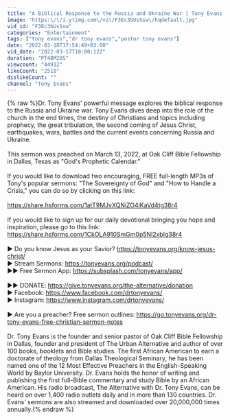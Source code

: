 ```yaml
---
title: "A Biblical Response to the Russia and Ukraine War | Tony Evans Sermon"
image: "https:\/\/i.ytimg.com\/vi\/F3Ec3bUsSsw\/hqdefault.jpg"
vid_id: "F3Ec3bUsSsw"
categories: "Entertainment"
tags: ["tony evans","dr tony evans","pastor tony evans"]
date: "2022-03-18T17:54:49+03:00"
vid_date: "2022-03-17T18:00:12Z"
duration: "PT48M28S"
viewcount: "44912"
likeCount: "2518"
dislikeCount: ""
channel: "Tony Evans"
---
```

{% raw %}Dr. Tony Evans' powerful message explores the biblical response to the Russia and Ukraine war. Tony Evans dives deep into the role of the church in the end times, the destiny of Christians and topics including prophecy, the great tribulation, the second coming of Jesus Christ, earthquakes, wars, battles and the current events concerning Russia and Ukraine.<br /><br />This sermon was preached on March 13, 2022, at Oak Cliff Bible Fellowship in Dallas, Texas as &quot;God's Prophetic Calendar.&quot;<br /><br />If you would like to download two encouraging, FREE full-length MP3s of Tony's popular sermons: &quot;The Sovereignty of God&quot; and &quot;How to Handle a Crisis,&quot; you can do so by clicking on this link: <br /><br /><a rel="nofollow" target="blank" href="https://share.hsforms.com/1atT9MJvXQNiZO4iKaVd4tg38r4">https://share.hsforms.com/1atT9MJvXQNiZO4iKaVd4tg38r4</a><br /><br />If you would like to sign up for our daily devotional bringing you hope and inspiration, please go to this link: <a rel="nofollow" target="blank" href="https://share.hsforms.com/1CkOLA910SmGm0p5Nl2xbIg38r4">https://share.hsforms.com/1CkOLA910SmGm0p5Nl2xbIg38r4</a><br /><br />▶ Do you know Jesus as your Savior? <a rel="nofollow" target="blank" href="https://tonyevans.org/know-jesus-christ/">https://tonyevans.org/know-jesus-christ/</a><br />▶ Stream Sermons: <a rel="nofollow" target="blank" href="https://tonyevans.org/podcast/">https://tonyevans.org/podcast/</a><br />▶▶ Free Sermon App: <a rel="nofollow" target="blank" href="https://subsplash.com/tonyevans/app/">https://subsplash.com/tonyevans/app/</a><br /><br />▶▶ DONATE: <a rel="nofollow" target="blank" href="https://give.tonyevans.org/the-alternative/donation">https://give.tonyevans.org/the-alternative/donation</a><br />▶ Facebook: <a rel="nofollow" target="blank" href="https://www.facebook.com/drtonyevans/">https://www.facebook.com/drtonyevans/</a><br />▶ Instagram: <a rel="nofollow" target="blank" href="https://www.instagram.com/drtonyevans/">https://www.instagram.com/drtonyevans/</a><br /><br />▶ Are you a preacher? Free sermon outlines: <a rel="nofollow" target="blank" href="https://go.tonyevans.org/dr-tony-evans-free-christian-sermon-notes">https://go.tonyevans.org/dr-tony-evans-free-christian-sermon-notes</a><br /><br />Dr. Tony Evans is the founder and senior pastor of Oak Cliff Bible Fellowship in Dallas, founder and president of The Urban Alternative and author of over 100 books, booklets and Bible studies. The first African American to earn a doctorate of theology from Dallas Theological Seminary, he has been named one of the 12 Most Effective Preachers in the English-Speaking World by Baylor University. Dr. Evans holds the honor of writing and publishing the first full-Bible commentary and study Bible by an African American. His radio broadcast, The Alternative with Dr. Tony Evans, can be heard on over 1,400 radio outlets daily and in more than 130 countries. Dr. Evans’ sermons are also streamed and downloaded over 20,000,000 times annually.{% endraw %}
